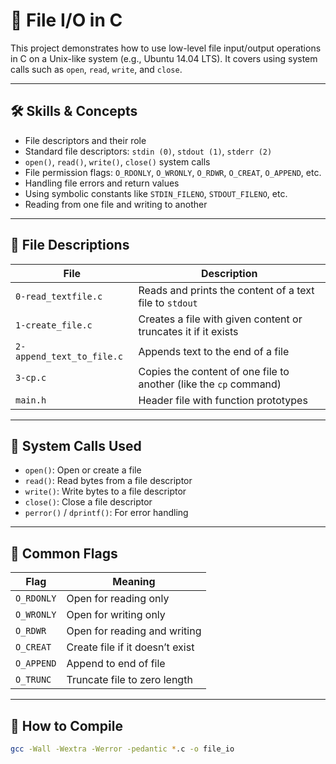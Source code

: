 # 📁 File I/O in C

This project demonstrates how to use low-level file input/output operations in C on a Unix-like system (e.g., Ubuntu 14.04 LTS). It covers using system calls such as `open`, `read`, `write`, and `close`.

---

## 🛠️ Skills & Concepts

- File descriptors and their role
- Standard file descriptors: `stdin (0)`, `stdout (1)`, `stderr (2)`
- `open()`, `read()`, `write()`, `close()` system calls
- File permission flags: `O_RDONLY`, `O_WRONLY`, `O_RDWR`, `O_CREAT`, `O_APPEND`, etc.
- Handling file errors and return values
- Using symbolic constants like `STDIN_FILENO`, `STDOUT_FILENO`, etc.
- Reading from one file and writing to another

---

## 📂 File Descriptions

| File | Description |
|------|-------------|
| `0-read_textfile.c` | Reads and prints the content of a text file to `stdout` |
| `1-create_file.c` | Creates a file with given content or truncates it if it exists |
| `2-append_text_to_file.c` | Appends text to the end of a file |
| `3-cp.c` | Copies the content of one file to another (like the `cp` command) |
| `main.h` | Header file with function prototypes |

---

## 📌 System Calls Used

- `open()`: Open or create a file
- `read()`: Read bytes from a file descriptor
- `write()`: Write bytes to a file descriptor
- `close()`: Close a file descriptor
- `perror()` / `dprintf()`: For error handling

---

## 🔐 Common Flags

| Flag | Meaning |
|------|---------|
| `O_RDONLY` | Open for reading only |
| `O_WRONLY` | Open for writing only |
| `O_RDWR` | Open for reading and writing |
| `O_CREAT` | Create file if it doesn’t exist |
| `O_APPEND` | Append to end of file |
| `O_TRUNC` | Truncate file to zero length |

---

## 🧪 How to Compile

```bash
gcc -Wall -Wextra -Werror -pedantic *.c -o file_io
